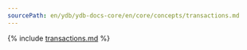 ```yaml
---
sourcePath: en/ydb/ydb-docs-core/en/core/concepts/transactions.md
---
```


{% include [transactions.md](_includes/transactions.md) %}

